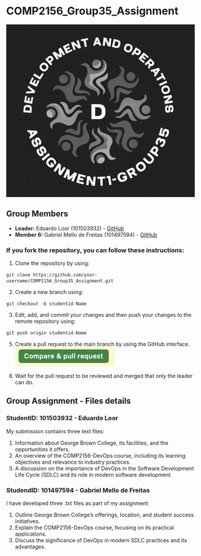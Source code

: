 # COMP2156_Group35_Assignment

![create new file option](/images/logo-group35.png)

## Group Members
- **Leader:** Eduardo Loor (101503932) - [GitHub](https://github.com/eduloor17)
- **Member 6:** Gabriel Mello de Freitas (101497594) - [GitHub](https://github.com/thegabrielmfreitas)

### If you fork the repository, you can follow these instructions:
1. Clone the repository by using:
```
git clone https://github.com/your-username/COMP2156_Group35_Assignment.git
```

2. Create a new branch using:
```
git checkout -b studentid-Name
```

3. Edit, add, and commit your changes and then push your changes to the remote repository using:
```
git push origin studentid-Name
```

5. Create a pull request to the main branch by using the GitHub interface.
  ![create new file option](/images/pull-request.png)
 
7. Wait for the pull request to be reviewed and merged that only the leader can do.


## Group Assignment - Files details

### StudentID: 101503932 - Eduardo Loor
My submission contains three text files:
  1. Information about George Brown College, its facilities, and the opportunities it offers.
  2. An overview of the COMP2156-DevOps course, including its learning objectives and relevance to industry practices.
  3. A discussion on the importance of DevOps in the Software Development Life Cycle (SDLC) and its role in modern software development.

### StudendID: 101497594 - Gabriel Mello de Freitas
I have developed three .txt files as part of my assignment:
  1. Outline George Brown College’s offerings, location, and student success initiatives.
  2. Explain the COMP2156-DevOps course, focusing on its practical applications.
  3. Discuss the significance of DevOps in modern SDLC practices and its advantages.

